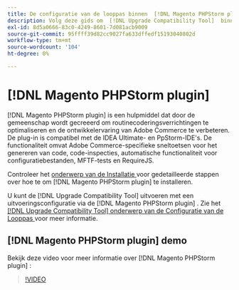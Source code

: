 ```yaml
---
title: De configuratie van de looppas binnen  [!DNL Magento PHPStorm plugin]
description: Volg deze gids om  [!DNL Upgrade Compatibility Tool]  binnen  [!DNL Magento PHPStorm plugin] te gebruiken.
exl-id: 8d5a0666-83c0-4249-8601-7d081acb9009
source-git-commit: 95ffff39d82cc9027fa633dffedf15193040802d
workflow-type: tm+mt
source-wordcount: '104'
ht-degree: 0%

---
```


# [!DNL Magento PHPStorm plugin]

[!DNL Magento PHPStorm plugin] is een hulpmiddel dat door de gemeenschap wordt gecreeerd om routinecoderingsverrichtingen te optimaliseren en de ontwikkelervaring van Adobe Commerce te verbeteren. De plug-in is compatibel met de IDEA Ultimate- en PpStorm-IDE&#39;s. De functionaliteit omvat Adobe Commerce-specifieke sneltoetsen voor het genereren van code, code-inspecties, automatische functionaliteit voor configuratiebestanden, MFTF-tests en RequireJS.

Controleer het [ onderwerp van de Installatie ](https://developer.adobe.com/commerce/php/best-practices/phpstorm/install/) voor gedetailleerde stappen over hoe te om [!DNL Magento PHPStorm plugin] te installeren.

U kunt de [!DNL Upgrade Compatibility Tool] uitvoeren met een uitvoeringsconfiguratie via de [!DNL Magento PHPStorm plugin] . Zie het [[!DNL Upgrade Compatibility Tool]  onderwerp van de Configuratie van de Looppas ](https://developer.adobe.com/commerce/php/best-practices/phpstorm/run-configuration/) voor meer informatie.

## [!DNL Magento PHPStorm plugin] demo

Bekijk deze video voor meer informatie over [!DNL Magento PHPStorm plugin] :

>[!VIDEO](https://video.tv.adobe.com/v/340150?quality=12)
